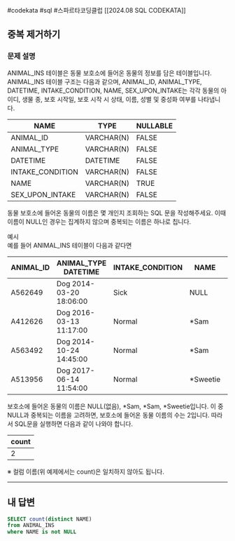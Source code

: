 #codekata #sql #스파르타코딩클럽 [[2024.08 SQL CODEKATA]]

## 중복 제거하기

### 문제 설명

ANIMAL_INS 테이블은 동물 보호소에 들어온 동물의 정보를 담은 테이블입니다. ANIMAL_INS 테이블 구조는 다음과 같으며, ANIMAL_ID, ANIMAL_TYPE, DATETIME, INTAKE_CONDITION, NAME, SEX_UPON_INTAKE는 각각 동물의 아이디, 생물 종, 보호 시작일, 보호 시작 시 상태, 이름, 성별 및 중성화 여부를 나타냅니다.

|NAME|TYPE|NULLABLE|
|---|---|---|
|ANIMAL_ID|VARCHAR(N)|FALSE|
|ANIMAL_TYPE|VARCHAR(N)|FALSE|
|DATETIME|DATETIME|FALSE|
|INTAKE_CONDITION|VARCHAR(N)|FALSE|
|NAME|VARCHAR(N)|TRUE|
|SEX_UPON_INTAKE|VARCHAR(N)|FALSE|

동물 보호소에 들어온 동물의 이름은 몇 개인지 조회하는 SQL 문을 작성해주세요. 이때 이름이 NULL인 경우는 집계하지 않으며 중복되는 이름은 하나로 칩니다.

예시  
예를 들어 ANIMAL_INS 테이블이 다음과 같다면

|ANIMAL_ID|ANIMAL_TYPE DATETIME|INTAKE_CONDITION|NAME|SEX_UPON_INTAKE|
|---|---|---|---|---|
|A562649|Dog 2014-03-20 18:06:00|Sick|NULL|Spayed Female|
|A412626|Dog 2016-03-13 11:17:00|Normal|*Sam|Neutered Male|
|A563492|Dog 2014-10-24 14:45:00|Normal|*Sam|Neutered Male|
|A513956|Dog 2017-06-14 11:54:00|Normal|*Sweetie|Spayed Female|

보호소에 들어온 동물의 이름은 NULL(없음), *Sam, *Sam, *Sweetie입니다. 이 중 NULL과 중복되는 이름을 고려하면, 보호소에 들어온 동물 이름의 수는 2입니다. 따라서 SQL문을 실행하면 다음과 같이 나와야 합니다.

|count|
|---|
|2|

※ 컬럼 이름(위 예제에서는 count)은 일치하지 않아도 됩니다.

---

## 내 답변

```sql
SELECT count(distinct NAME)
from ANIMAL_INS
where NAME is not NULL
```